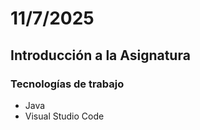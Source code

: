 # 11/7/2025

## Introducción a la Asignatura

### Tecnologías de trabajo

* Java
* Visual Studio Code